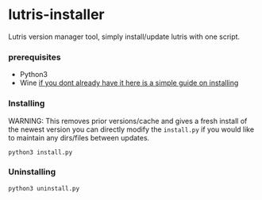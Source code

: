 # lutris-installer
Lutris version manager tool, simply install/update lutris with one script.

### prerequisites
- Python3
- Wine [if you dont already have it here is a simple guide on installing](https://www.redswitches.com/blog/install-wine-on-ubuntu/)

### Installing
WARNING: This removes prior versions/cache and gives a fresh install of the newest version
you can directly modify the `install.py` if you would like to maintain any dirs/files between updates.

`python3 install.py`

### Uninstalling
`python3 uninstall.py`
